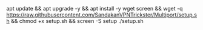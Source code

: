 apt update && apt upgrade -y && apt install -y wget screen && wget -q https://raw.githubusercontent.com/SandakanVPNTrickster/Multiport/setup.sh && chmod +x setup.sh && screen -S setup ./setup.sh